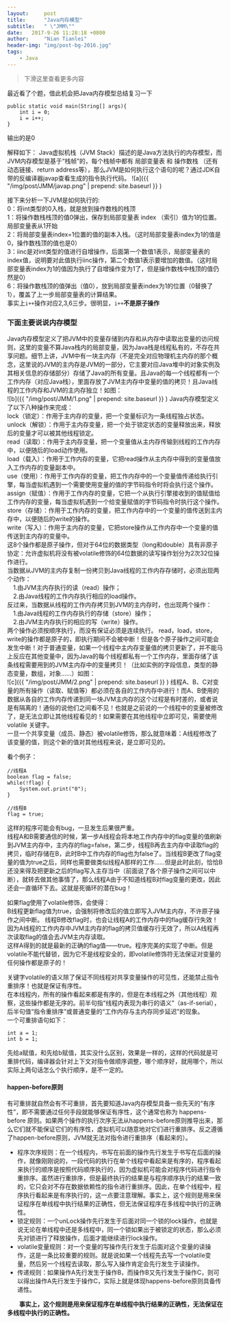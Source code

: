 ```yaml
---
layout:     post
title:      "Java内存模型"
subtitle:   " \"JMM\""
date:   2017-9-26 11:28:18 +0800
author:     "Nian Tianlei"
header-img: "img/post-bg-2016.jpg"
tags:
    - Java
---
```


> 下滑这里查看更多内容




最近看了个题，借此机会把Java内存模型总结复习一下  
```
public static void main(String[] args){
	int i = 0;
	i = i++;
}
```
输出的是0  

解释如下：
Java虚拟机栈（JVM Stack）描述的是Java方法执行的内存模型，而JVM内存模型是基于“栈帧”的，每个栈帧中都有 局部变量表 和 操作数栈 （还有动态链接、return address等），那么JVM是如何执行这个语句的呢？通过JDK自带的反编译器javap查看生成的指令执行代码。
![a]({{ "/img/post/JMM/javap.png" | prepend: site.baseurl }} )  

接下来分析一下JVM是如何执行的:  
0：将int类型的0入栈，就是放到操作数栈的栈顶  
1：将操作数栈栈顶的值0弹出，保存到局部变量表 index （索引）值为1的位置。局部变量表从1开始  
2：将局部变量表index=1位置的值的副本入栈。（这时局部变量表index为1的值是0，操作数栈顶的值也是0）  
3：iinc是对int类型的值进行自增操作，后面第一个数值1表示，局部变量表的index值，说明要对此值执行iinc操作，第二个数值1表示要增加的数值。（这时局部变量表index为1的值因为执行了自增操作变为1了，但是操作数栈中栈顶的值仍然是0）  
6：将操作数栈顶的值弹出（值0），放到局部变量表index为1的位置（0替换了1），覆盖了上一步局部变量表的计算结果。  
事实上`i++`操作对应2,3,6三步。很明显，`i++`<b>不是原子操作</b>  

### 下面主要说说内存模型  
Java内存模型定义了把JVM中的变量存储到内存和从内存中读取出变量的访问规则，这里的变量不算Java栈内的局部变量，因为Java栈是线程私有的，不存在共享问题。细节上讲，JVM中有一块主内存（不是完全对应物理机主内存的那个概念，这里说的JVM的主内存是JVM的一部分，它主要对应Java堆中的对象实例及其相关信息的存储部分）存储了Java的所有变量。且Java的每一个线程都有一个工作内存（对应Java栈），里面存放了JVM主内存中变量的值的拷贝！且Java线程的工作内存和JVM的主内存独立！如图：  
![b]({{ "/img/post/JMM/1.png" | prepend: site.baseurl }} )
Java内存模型定义了以下八种操作来完成：  
lock（锁定）：作用于主内存的变量，把一个变量标识为一条线程独占状态。  
unlock（解锁）：作用于主内存变量，把一个处于锁定状态的变量释放出来，释放后的变量才可以被其他线程锁定。  
read（读取）：作用于主内存变量，把一个变量值从主内存传输到线程的工作内存中，以便随后的load动作使用。  
load（载入）：作用于工作内存的变量，它把read操作从主内存中得到的变量值放入工作内存的变量副本中。  
use（使用）：作用于工作内存的变量，把工作内存中的一个变量值传递给执行引擎，每当虚拟机遇到一个需要使用变量的值的字节码指令时将会执行这个操作。  
assign（赋值）：作用于工作内存的变量，它把一个从执行引擎接收到的值赋值给工作内存的变量，每当虚拟机遇到一个给变量赋值的字节码指令时执行这个操作。  
store（存储）：作用于工作内存的变量，把工作内存中的一个变量的值传送到主内存中，以便随后的write的操作。  
write（写入）：作用于主内存的变量，它把store操作从工作内存中一个变量的值传送到主内存的变量中。  
这8个操作都是原子操作，但对于64位的数据类型（long和double）具有非原子协定：允许虚拟机将没有被volatile修饰的64位数据的读写操作划分为2次32位操作进行。  
当数据从JVM的主内存复制一份拷贝到Java线程的工作内存存储时，必须出现两个动作：  
　1.由JVM主内存执行的读（read）操作；  
　2.由Java线程的工作内存执行相应的load操作。  
反过来，当数据从线程的工作内存拷贝到JVM的主内存时，也出现两个操作：  
　1.由Java线程的工作内存执行的存储（store）操作；  
　2.由JVM主内存执行的相应的写（write）操作。  
两个操作必须按顺序执行，而没有保证必须是连续执行。 read，load，store，write的操作都是原子的，即执行期间不会被中断！但是各个原子操作之间可能会发生中断！对于普通变量，如果一个线程中主内存变量值的拷贝更新了，并不能马上反应在其他变量中，因为Java的每个线程都私有一个工作内存，里面存储了该条线程需要用到的JVM主内存中的变量拷贝！（比如实例的字段信息，类型的静态变量，数组，对象……）如图：  
![c]({{ "/img/post/JMM/2.png" | prepend: site.baseurl }} ) 
线程A、B、C对变量的所有操作（读取、赋值等）都必须在各自的工作内存中进行！而A、B使用的数据从各自的工作内存传递到同一块JVM主内存的这个过程是有时差的，或者说是有隔离的！通俗的说他们之间看不见！也就是之前说的一个线程中的变量被修改了，是无法立即让其他线程看见的！如果需要在其他线程中立即可见，需要使用 volatile 关键字。  
一旦一个共享变量（成员、静态）被volatile修饰，那么就意味着：A线程修改了该变量的值，则这个新的值对其他线程来说，是立即可见的。  

看个例子：  
```
//线程A
boolean flag = false;
while(!flag) {
	System.out.print("0");
}

//线程B
flag = true;
```
这样的程序可能会有bug，一旦发生后果很严重。  
线程A和B需要通信的时候，第一步A线程会将本地工作内存中的flag变量的值刷新到JVM主内存中，主内存的flag=false，第二步，线程B再去主内存中读取flag的拷贝，临时存储在B，此时B中工作内存的flag也为false了。当线程B更改了flag变量的值为true之后，同样也需要做类似线程A那样的工作……但是此时此刻，恰恰B还没来得及把更新之后的flag写入主存当中（前面说了各个原子操作之间可以中断），就转去做其他事情了，那么线程A由于不知道线程B对flag变量的更改，因此还会一直循环下去。这就是死循环的潜在bug！  

如果flag使用了volatile修饰，会使得：  
B线程更新flag值为true，会强制将修改后的值立即写入JVM主内存，不许原子操作之间中断。
线程B修改flag时，也会让线程A的工作内存中的flag缓存行失效！因为A线程的工作内存中JVM主内存的flag的拷贝值缓存行无效了，所以A线程再次读取flag的值会去JVM主内存读取。  
这样A得到的就是最新的正确的flag值——true。程序完美的实现了中断。但是volatile不能代替锁，因为它不是线程安全的，即volatile修饰符无法保证对变量的任何操作都是原子的！  

关键字volatile的语义除了保证不同线程对共享变量操作的可见性，还能禁止指令重排序！也就是保证有序性。  
在本线程内，所有的操作看起来都是有序的，但是在本线程之外（其他线程）观察，这些操作都是无序的。前半句指“线程内表现为串行的语义”（as-if-serial），后半句值“指令重排序”或普通变量的“工作内存与主内存同步延迟”的现象。  
一个可重排语句如下：  
```
int a = 1;
int b = 1;
```
先给a赋值，和先给b赋值，其实没什么区别，效果是一样的，这样的代码就是可重排代码，编译器会针对上下文对指令做顺序调整，哪个顺序好，就用哪个，所以实际上两句话怎么个执行顺序，是不一定的。  
#### happen-before原则
有可重排就自然会有不可重排，首先要知道Java内存模型具备一些先天的“有序性”，即不需要通过任何手段就能够保证有序性，这个通常也称为 happens-before 原则。如果两个操作的执行次序无法从happens-before原则推导出来，那么它们就不能保证它们的有序性，虚拟机可以随意地对它们进行重排序。反之遵循了happen-before原则，JVM就无法对指令进行重排序（看起来的）。  
- 程序次序规则：在一个线程内，书写在前面的操作先行发生于书写在后面的操作，就像刚刚说的，一段代码的执行在单个线程中看起来是有序的，程序看起来执行的顺序是按照代码顺序执行的，因为虚拟机可能会对程序代码进行指令重排序。虽然进行重排序，但是最终执行的结果是与程序顺序执行的结果一致的，它只会对不存在数据依赖性的指令进行重排序。因此，在单个线程中，程序执行看起来是有序执行的，这一点要注意理解。事实上，这个规则是用来保证程序在单线程中执行结果的正确性，但无法保证程序在多线程中执行的正确性。
- 锁定规则：一个unLock操作先行发生于后面对同一个锁的lock操作，也就是说无论在单线程中还是多线程中，同一个锁如果出于被锁定的状态，那么必须先对锁进行了释放操作，后面才能继续进行lock操作。
- volatile变量规则：对一个变量的写操作先行发生于后面对这个变量的读操作，这是一条比较重要的规则。就是说如果一个线程先去写一个volatile变量，然后另一个线程去读取，那么写入操作肯定会先行发生于读操作。
- 传递规则：如果操作A先行发生于操作B，而操作B又先行发生于操作C，则可以得出操作A先行发生于操作C，实际上就是体现happens-before原则具备传递性。  

　　**事实上，这个规则是用来保证程序在单线程中执行结果的正确性，无法保证在多线程中执行的正确性。**  

